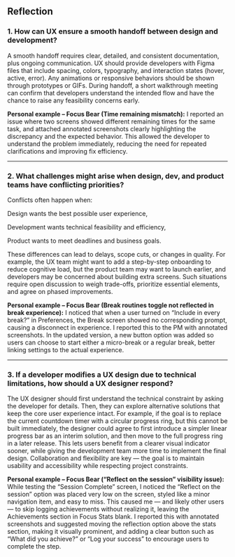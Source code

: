 ## Reflection

### 1. How can UX ensure a smooth handoff between design and development?
A smooth handoff requires clear, detailed, and consistent documentation, plus ongoing communication. UX should provide developers with Figma files that include spacing, colors, typography, and interaction states (hover, active, error). Any animations or responsive behaviors should be shown through prototypes or GIFs. During handoff, a short walkthrough meeting can confirm that developers understand the intended flow and have the chance to raise any feasibility concerns early.

**Personal example – Focus Bear (Time remaining mismatch):**
I reported an issue where two screens showed different remaining times for the same task, and attached annotated screenshots clearly highlighting the discrepancy and the expected behavior. This allowed the developer to understand the problem immediately, reducing the need for repeated clarifications and improving fix efficiency.

---

### 2. What challenges might arise when design, dev, and product teams have conflicting priorities?
Conflicts often happen when:

Design wants the best possible user experience,

Development wants technical feasibility and efficiency,

Product wants to meet deadlines and business goals.

These differences can lead to delays, scope cuts, or changes in quality. For example, the UX team might want to add a step-by-step onboarding to reduce cognitive load, but the product team may want to launch earlier, and developers may be concerned about building extra screens. Such situations require open discussion to weigh trade-offs, prioritize essential elements, and agree on phased improvements.

**Personal example – Focus Bear (Break routines toggle not reflected in break experience):**
I noticed that when a user turned on “Include in every break?” in Preferences, the Break screen showed no corresponding prompt, causing a disconnect in experience. I reported this to the PM with annotated screenshots. In the updated version, a new button option was added so users can choose to start either a micro-break or a regular break, better linking settings to the actual experience.



---

### 3. If a developer modifies a UX design due to technical limitations, how should a UX designer respond?
The UX designer should first understand the technical constraint by asking the developer for details. Then, they can explore alternative solutions that keep the core user experience intact. For example, if the goal is to replace the current countdown timer with a circular progress ring, but this cannot be built immediately, the designer could agree to first introduce a simpler linear progress bar as an interim solution, and then move to the full progress ring in a later release. This lets users benefit from a clearer visual indicator sooner, while giving the development team more time to implement the final design. Collaboration and flexibility are key — the goal is to maintain usability and accessibility while respecting project constraints.

**Personal example – Focus Bear (“Reflect on the session” visibility issue):**
While testing the “Session Complete” screen, I noticed the “Reflect on the session” option was placed very low on the screen, styled like a minor navigation item, and easy to miss. This caused me — and likely other users — to skip logging achievements without realizing it, leaving the Achievements section in Focus Stats blank. I reported this with annotated screenshots and suggested moving the reflection option above the stats section, making it visually prominent, and adding a clear button such as “What did you achieve?” or “Log your success” to encourage users to complete the step.
